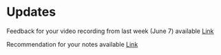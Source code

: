 # Updates

Feedback for your video recording from last week (June 7) available [Link](./DSA_interview_framework.md)

Recommendation for your notes available [Link](./Notes_feedback.md)
